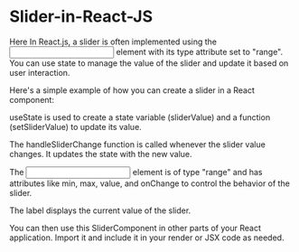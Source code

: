 # Slider-in-React-JS

Here In React.js, a slider is often implemented using the <input> element with its type attribute set to "range". 
You can use state to manage the value of the slider and update it based on user interaction. 

Here's a simple example of how you can create a slider in a React component:

useState is used to create a state variable (sliderValue) and a function (setSliderValue) to update its value.

The handleSliderChange function is called whenever the slider value changes. It updates the state with the new value.

The <input> element is of type "range" and has attributes like min, max, value, and onChange to control the behavior of the slider.

The label displays the current value of the slider.

You can then use this SliderComponent in other parts of your React application. Import it and include it in your render or JSX code as needed.
